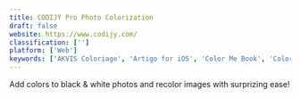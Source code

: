 ```yaml
---
title: CODIJY Pro Photo Colorization
draft: false 
website: https://www.codijy.com/
classification: ['']
platform: ['Web']
keywords: ['AKVIS Coloriage', 'Artigo for iOS', 'Color Me Book', 'Colorfy', 'Colornet', 'ColouriseSG', 'DeOldify', 'Ever', 'Kids Coloring Book', 'New Color', 'Palette Tune', 'Photo-Colorizer', 'Pictasia', 'Prodibi', 'Recolored', 'Secret Maryo Chronicles']
---
```

Add colors to black & white photos and recolor images with surprizing ease!